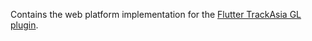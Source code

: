 Contains the web platform implementation for the [Flutter TrackAsia GL plugin](https://github.com/trackasia/flutter-trackasia-gl).